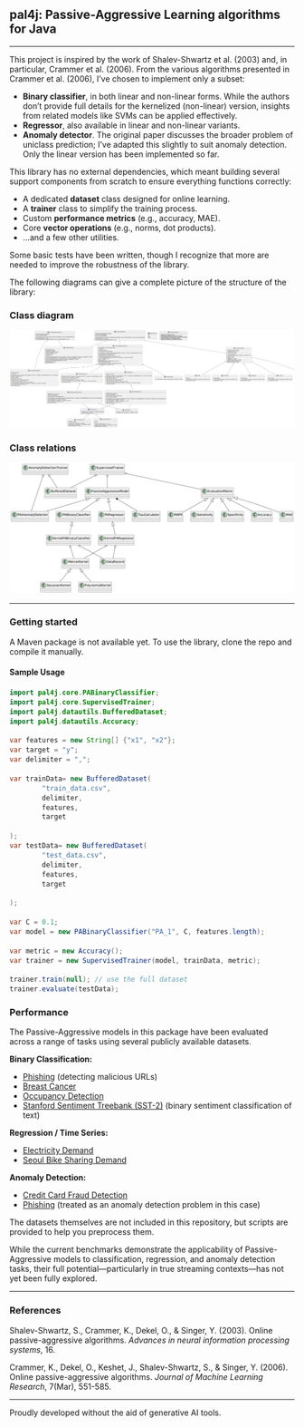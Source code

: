 ## pal4j: Passive-Aggressive Learning algorithms for Java

---

This project is inspired by the work of Shalev-Shwartz et al. (2003) and, in particular, Crammer et al. (2006). From the various algorithms presented in Crammer et al. (2006), I’ve chosen to implement only a subset:

* **Binary classifier**, in both linear and non-linear forms. While the authors don’t provide full details for the kernelized (non-linear) version, insights from related models like SVMs can be applied effectively.
* **Regressor**, also available in linear and non-linear variants.
* **Anomaly detector**. The original paper discusses the broader problem of uniclass prediction; I’ve adapted this slightly to suit anomaly detection. Only the linear version has been implemented so far.

This library has no external dependencies, which meant building several support components from scratch to ensure everything functions correctly:

* A dedicated **dataset** class designed for online learning.
* A **trainer** class to simplify the training process.
* Custom **performance metrics** (e.g., accuracy, MAE).
* Core **vector operations** (e.g., norms, dot products).
* ...and a few other utilities.

Some basic tests have been written, though I recognize that more are needed to improve the robustness of the library.

The following diagrams can give a complete picture of the structure of the library:

### Class diagram
![class diagram](src/main/resources/pal4j_class_diagram.png)

### Class relations
![class diagram](src/main/resources/pal4j_basic_class_relations.png)

---

### Getting started

A Maven package is not available yet. To use the library, clone the repo and compile it manually.

#### Sample Usage
```java
import pal4j.core.PABinaryClassifier;
import pal4j.core.SupervisedTrainer;
import pal4j.datautils.BufferedDataset;
import pal4j.datautils.Accuracy;

var features = new String[] {"x1", "x2"};
var target = "y";
var delimiter = ",";

var trainData= new BufferedDataset(
        "train_data.csv",
        delimiter,
        features,
        target

);
var testData= new BufferedDataset(
        "test_data.csv",
        delimiter,
        features,
        target

);

var C = 0.1;
var model = new PABinaryClassifier("PA_1", C, features.length);

var metric = new Accuracy();
var trainer = new SupervisedTrainer(model, trainData, metric);

trainer.train(null); // use the full dataset
trainer.evaluate(testData);
```

### Performance

The Passive-Aggressive models in this package have been evaluated across a range of tasks using several publicly available datasets.

**Binary Classification:**

* [Phishing](https://archive.ics.uci.edu/dataset/967/phiusiil+phishing+url+dataset) (detecting malicious URLs)
* [Breast Cancer](https://archive.ics.uci.edu/dataset/15/breast+cancer+wisconsin+original)
* [Occupancy Detection](https://archive.ics.uci.edu/dataset/357/occupancy+detection) 
* [Stanford Sentiment Treebank (SST-2)](https://huggingface.co/datasets/stanfordnlp/sst2) (binary sentiment classification of text)

**Regression / Time Series:**

* [Electricity Demand](https://www.kaggle.com/datasets/aramacus/electricity-demand-in-victoria-australia?select=complete_dataset.csv)
* [Seoul Bike Sharing Demand](https://archive.ics.uci.edu/datasets?search=Seoul%20Bike%20Sharing%20Demand)

**Anomaly Detection:**

* [Credit Card Fraud Detection](https://github.com/GuansongPang/ADRepository-Anomaly-detection-datasets/blob/main/numerical%20data/DevNet%20datasets/creditcardfraud_normalised.tar.xz)
* [Phishing](https://archive.ics.uci.edu/dataset/967/phiusiil+phishing+url+dataset) (treated as an anomaly detection problem in this case)

The datasets themselves are not included in this repository, but scripts are provided to help you preprocess them.

While the current benchmarks demonstrate the applicability of Passive-Aggressive models to classification, regression, and anomaly detection tasks, 
their full potential—particularly in true streaming contexts—has not yet been fully explored. 


---
### References

Shalev-Shwartz, S., Crammer, K., Dekel, O., & Singer, Y. (2003). Online passive-aggressive algorithms. *Advances in neural information processing systems*, 16.

Crammer, K., Dekel, O., Keshet, J., Shalev-Shwartz, S., & Singer, Y. (2006). Online passive-aggressive algorithms. *Journal of Machine Learning Research*, 7(Mar), 551-585.

---

Proudly developed without the aid of generative AI tools.